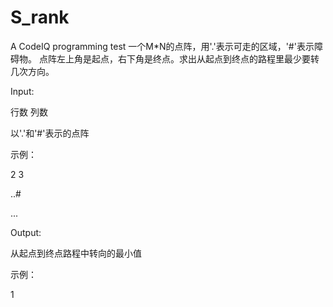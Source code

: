 # S_rank
A CodeIQ programming test
一个M*N的点阵，用'.'表示可走的区域，'#'表示障碍物。
点阵左上角是起点，右下角是终点。求出从起点到终点的路程里最少要转几次方向。

Input:

行数 列数

以'.'和'#'表示的点阵

示例：

2 3

..#

...

Output:

从起点到终点路程中转向的最小值

示例：

1

